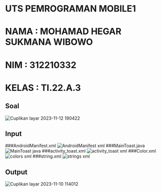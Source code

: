 # UTS PEMROGRAMAN MOBILE1
# NAMA : MOHAMAD HEGAR SUKMANA WIBOWO
# NIM : 312210332
# KELAS : TI.22.A.3
## Soal
![Cuplikan layar 2023-11-12 190422](https://github.com/hegarr/utsmobile/assets/145521387/69afe72c-aacd-4090-8685-7b34913fb468)
## Input
###AndroidManifest.xml
![AndroidManifest xml](https://github.com/hegarr/utsmobile/assets/145521387/168f93e9-1305-4450-a187-afc5ef64449c)
###MainToast.java
![MainToast java](https://github.com/hegarr/utsmobile/assets/145521387/4d8e7b18-df39-43d3-a471-a7593be2d341)
###activity_toast.xml
![activity_toast xml](https://github.com/hegarr/utsmobile/assets/145521387/d951d9b8-b8a2-4dff-b7b1-50ac34ca0329)
###Color.xml
![colors xml](https://github.com/hegarr/utsmobile/assets/145521387/8d553348-0ede-4c38-9068-b6d656c39edc)
###string.xml
![strings xml](https://github.com/hegarr/utsmobile/assets/145521387/446fceef-f90a-41d0-93f4-5c2ece872899)
## Output
![Cuplikan layar 2023-11-10 114012](https://github.com/hegarr/utsmobile/assets/145521387/f5e3c2b5-01a4-485b-a0e5-a96a768d25cb)
